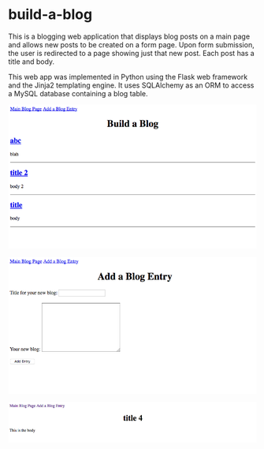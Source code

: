 # build-a-blog

This is a blogging web application that displays blog posts on a main page and allows new posts to be created on a form page.  Upon form submission, the user is redirected to a page showing just that new post.  Each post has a title and body.

This web app was implemented in Python using the Flask web framework and the Jinja2 templating engine. It uses SQLAlchemy as an ORM to access a MySQL database containing a blog table.

![ListOfBlogs](ListOfBlogs.png "List Of Blogs")


![AddBlog](AddBlog.png "Add Blog")


![BlogPost](blogpost.png "A Blog Post")
